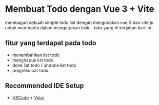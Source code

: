# Membuat Todo dengan Vue 3 + Vite

membagun sebuah simple todo list dengan mengunakan vue 3 dan vite js untuk membantu dalam mengerjakan task - taks yang di kerjakan hari ini
## fitur yang terdapat pada todo
- menambahkan list todo
- menghapus list todo
- done list todo / undone list todo
- progress bar todo

## Recommended IDE Setup

- [VSCode](https://code.visualstudio.com/) + [Volar](https://marketplace.visualstudio.com/items?itemName=johnsoncodehk.volar)
